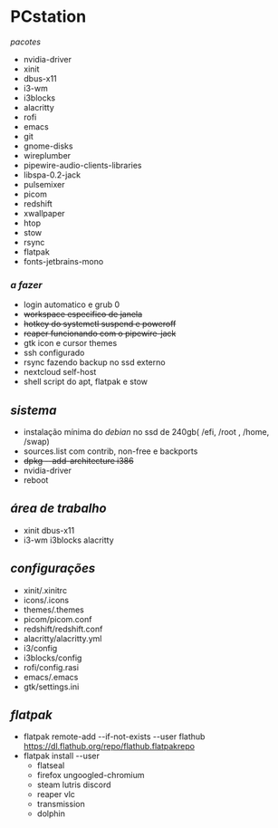 # PCstation

*pacotes*
  - nvidia-driver
  - xinit
  - dbus-x11
  - i3-wm
  - i3blocks
  - alacritty
  - rofi
  - emacs
  - git
  - gnome-disks
  - wireplumber
  - pipewire-audio-clients-libraries
  - libspa-0.2-jack
  - pulsemixer
  - picom
  - redshift
  - xwallpaper
  - htop
  - stow
  - rsync
  - flatpak
  - fonts-jetbrains-mono
  
### *a fazer*
- login automatico e grub 0
- ~~workspace especifico de janela~~
- ~~hotkey do systemctl suspend e poweroff~~
- ~~reaper funcionando com o pipewire-jack~~
- gtk icon e cursor themes
- ssh configurado
- rsync fazendo backup no ssd externo
- nextcloud self-host
- shell script do apt, flatpak e stow

## *sistema*
- instalação mínima do *debian* no ssd de 240gb( /efi, /root , /home, /swap)
- sources.list com contrib, non-free e backports
- ~~dpkg --add-architecture i386~~ 
- nvidia-driver
- reboot

## *área de trabalho*
- xinit dbus-x11 
- i3-wm i3blocks alacritty

## *configurações*
- xinit/.xinitrc
- icons/.icons
- themes/.themes
- picom/picom.conf
- redshift/redshift.conf
- alacritty/alacritty.yml
- i3/config
- i3blocks/config
- rofi/config.rasi
- emacs/.emacs
- gtk/settings.ini
  
## *flatpak*
- flatpak remote-add --if-not-exists --user flathub https://dl.flathub.org/repo/flathub.flatpakrepo
- flatpak install --user
  - flatseal
  - firefox ungoogled-chromium
  - steam lutris discord
  - reaper vlc
  - transmission
  - dolphin


  

